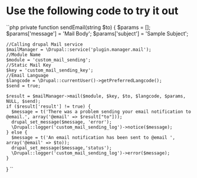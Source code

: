 # Use the following code to try it out
``php
private function sendEmail(string $to) {
    $params = [];
    $params['message'] = 'Mail Body';
    $params['subject'] = 'Sample Subject';

    //Calling drupal Mail service
    $mailManager = \Drupal::service('plugin.manager.mail');
    //Module Name
    $module = 'custom_mail_sending';
    //Static Mail Key
    $key = 'custom_mail_sending_key';
    //Email Language
    $langcode = \Drupal::currentUser()->getPreferredLangcode();
    $send = true;

    $result = $mailManager->mail($module, $key, $to, $langcode, $params, NULL, $send);
    if ($result['result'] != true) {
      $message = t('There was a problem sending your email notification to @email.', array('@email' => $result["to"]));
      drupal_set_message($message, 'error');
      \Drupal::logger('custom_mail_sending_log')->notice($message);
    } else {
      $message = t('An email notification has been sent to @email ', array('@email' => $to));
      drupal_set_message($message,'status');
      \Drupal::logger('custom_mail_sending_log')->error($message);
    }
  }
  ``
